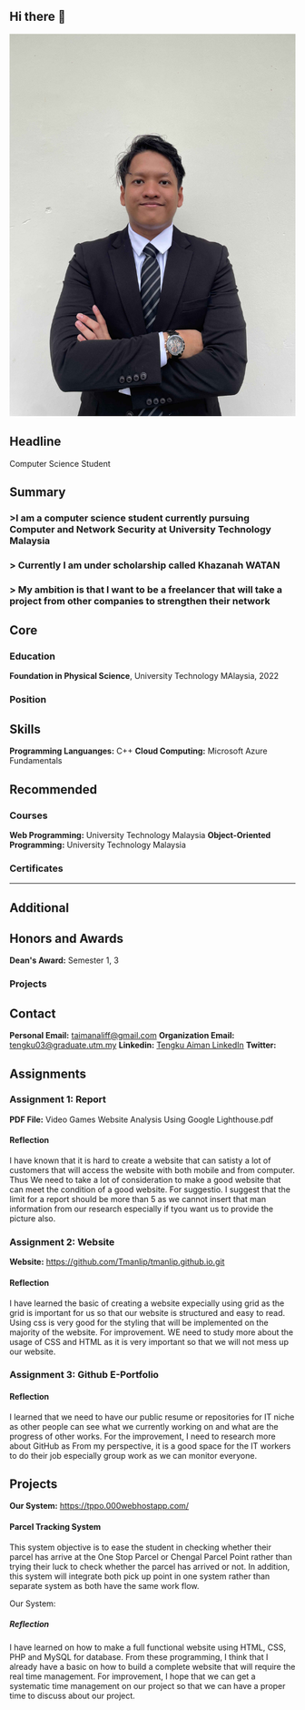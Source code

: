 ## Hi there 👋

![Profile Picture](TENGKU_2SECRH_11zon.jpg) <!-- Replace with your actual image link -->


## Headline
Computer Science Student

## Summary
### >I am a computer science student currently pursuing Computer and Network Security at University Technology Malaysia 
### > Currently I am under scholarship called Khazanah WATAN
### > My ambition is that I want to be a freelancer that will take a project from other companies to strengthen their network

## Core

### Education
**Foundation in Physical Science**, University Technology MAlaysia, 2022

### Position

## Skills
**Programming Languanges:** C++
**Cloud Computing:** Microsoft Azure Fundamentals

## Recommended

### Courses
**Web Programming:** University Technology Malaysia
**Object-Oriented Programming:** University Technology Malaysia

### Certificates

---

## Additional

## Honors and Awards
**Dean's Award:** Semester 1, 3

### Projects

## Contact
**Personal Email:** taimanaliff@gmail.com
**Organization Email:** tengku03@graduate.utm.my
**Linkedin:** [Tengku Aiman LinkedIn](www.linkedin.com/in/tengku-muhammad-aiman-aliff-257065254)
**Twitter:** 

## Assignments

### Assignment 1: Report

**PDF File:** Video Games Website Analysis Using Google Lighthouse.pdf

#### Reflection
I have known that it is hard to create a website that can satisty a lot of customers that will access the website with both mobile and from computer. Thus We need to take a lot of consideration to make a good website that can meet the condition of a good website. For suggestio. I suggest that the limit for a report should be more than 5 as we cannot insert that man information from our research especially if tyou want us to provide the picture also.


### Assignment 2: Website
**Website:** https://github.com/Tmanlip/tmanlip.github.io.git

#### Reflection
I have learned the basic of creating a website expecially using grid as the grid is important for us so that our website is structured and easy to read. Using css is very good for the styling that will be implemented on the majority of the website. For improvement. WE need to study more about the usage of CSS and HTML as it is very important so that we will not mess up our website.

### Assignment 3: Github E-Portfolio

#### Reflection
I learned that we need to have our public resume or repositories for IT niche as other people can see what we currently working on and what are the progress of other works. For the improvement, I need to research more about GitHub as From my perspective, it is a good space for the IT workers to do their job especially group work as we can monitor everyone.

## Projects

**Our System:** https://tppo.000webhostapp.com/

#### Parcel Tracking System
This system objective is to ease the student in checking whether their parcel has arrive at the One Stop Parcel or Chengal Parcel Point rather than trying their luck to check whether the parcel has arrived or not. In addition, this system will integrate both pick up point in one system rather than separate system as both have the same work flow. 

Our System:

##### Reflection
I have learned on how to make a full functional website using HTML, CSS, PHP and MySQL for database. From these programming, I think that I already have a basic on how to build a complete website that will require the real time management. For improvement, I hope that we can get a systematic time management on our project so that we can have a proper time to discuss about our project. 



<!--
**Tmanlip/Tmanlip** is a ✨ _special_ ✨ repository because its `README.md` (this file) appears on your GitHub profile.

Here are some ideas to get you started:

- 🔭 I’m currently working on ...
- 🌱 I’m currently learning ...
- 👯 I’m looking to collaborate on ...
- 🤔 I’m looking for help with ...
- 💬 Ask me about ...
- 📫 How to reach me: ...
- 😄 Pronouns: ...
- ⚡ Fun fact: ...
-->
